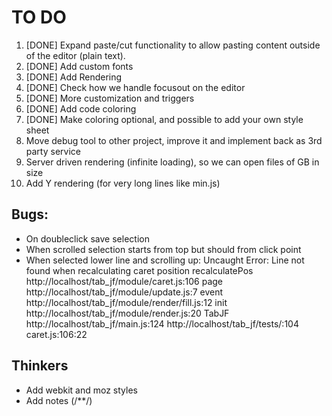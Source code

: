 # TO DO

1. [DONE] Expand paste/cut functionality to allow pasting content outside of the editor (plain text).
2. [DONE] Add custom fonts
3. [DONE] Add Rendering
4. [DONE] Check how we handle focusout on the editor
5. [DONE] More customization and triggers
6. [DONE] Add code coloring
7. [DONE] Make coloring optional, and possible to add your own style sheet
8. Move debug tool to other project, improve it and implement back as 3rd party service
9. Server driven rendering (infinite loading), so we can open files of GB in size
10. Add Y rendering (for very long lines like min.js)


## Bugs:

- On doubleclick save selection
- When scrolled selection starts from top but should from click point
- When selected lower line and scrolling up:
Uncaught Error: Line not found when recalculating caret position
    recalculatePos http://localhost/tab_jf/module/caret.js:106
    page http://localhost/tab_jf/module/update.js:7
    event http://localhost/tab_jf/module/render/fill.js:12
    init http://localhost/tab_jf/module/render.js:20
    TabJF http://localhost/tab_jf/main.js:124
    <anonymous> http://localhost/tab_jf/tests/:104
caret.js:106:22


## Thinkers

- Add webkit and moz styles
- Add notes (/**/)

